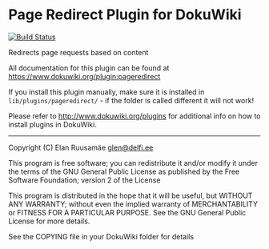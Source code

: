 Page Redirect Plugin for DokuWiki
=================================

[![Build Status](https://travis-ci.org/phillip-hopper/dokuwiki-plugin-pageredirect.svg?branch=master)](https://travis-ci.org/phillip-hopper/dokuwiki-plugin-pageredirect)

Redirects page requests based on content

All documentation for this plugin can be found at
https://www.dokuwiki.org/plugin:pageredirect

If you install this plugin manually, make sure it is installed in
`lib/plugins/pageredirect/` - if the folder is called different it
will not work!

Please refer to http://www.dokuwiki.org/plugins for additional info
on how to install plugins in DokuWiki.

----
Copyright (C) Elan Ruusamäe <glen@delfi.ee>

This program is free software; you can redistribute it and/or modify
it under the terms of the GNU General Public License as published by
the Free Software Foundation; version 2 of the License

This program is distributed in the hope that it will be useful,
but WITHOUT ANY WARRANTY; without even the implied warranty of
MERCHANTABILITY or FITNESS FOR A PARTICULAR PURPOSE.  See the
GNU General Public License for more details.

See the COPYING file in your DokuWiki folder for details
